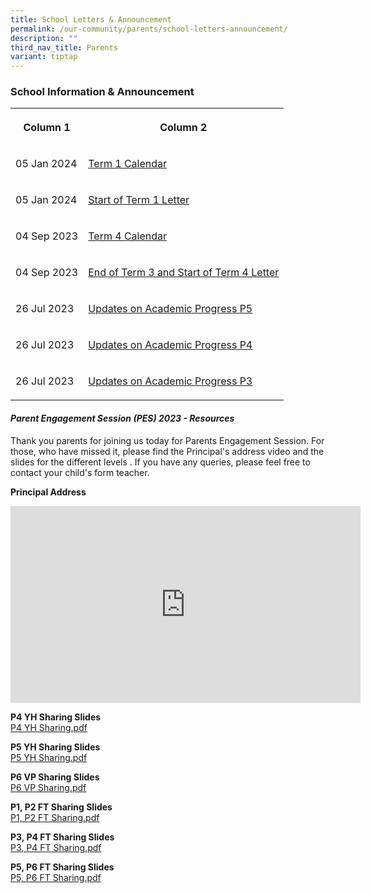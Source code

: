 ```yaml
---
title: School Letters & Announcement
permalink: /our-community/parents/school-letters-announcement/
description: ""
third_nav_title: Parents
variant: tiptap
---
```

<h3>School Information &amp; Announcement</h3><table><tbody><tr><th rowspan="1" colspan="1"><p>Column 1</p></th><th rowspan="1" colspan="1"><p>Column 2</p></th></tr><tr><td rowspan="1" colspan="1"><p>05 Jan 2024</p></td><td rowspan="1" colspan="1"><p><a href="/files/Termly_Calendar_Term_1_2024.pdf" rel="noopener noreferrer nofollow" target="_blank">Term 1 Calendar</a></p></td></tr><tr><td rowspan="1" colspan="1"><p>05 Jan 2024</p></td><td rowspan="1" colspan="1"><p><a href="/files/Start_of_Term_1_Letter_2024.pdf" rel="noopener noreferrer nofollow" target="_blank">Start of Term 1 Letter</a></p></td></tr><tr><td rowspan="1" colspan="1"><p>04 Sep 2023</p></td><td rowspan="1" colspan="1"><p><a href="/files/2023%20term%204%20calendar.pdf" rel="noopener noreferrer nofollow" target="_blank">Term 4 Calendar</a></p></td></tr><tr><td rowspan="1" colspan="1"><p>04 Sep 2023</p></td><td rowspan="1" colspan="1"><p><a href="/files/end%20of%20term%203%20cum%20start%20of%20term%204%20letter%202023.pdf" rel="noopener noreferrer nofollow" target="_blank">End of Term 3 and Start of Term 4 Letter</a></p></td></tr><tr><td rowspan="1" colspan="1"><p>26 Jul 2023</p></td><td rowspan="1" colspan="1"><p><a href="/files/updates%20on%20academic%20progress_p5_2023.pdf" rel="noopener noreferrer nofollow" target="_blank">Updates on Academic Progress P5</a></p></td></tr><tr><td rowspan="1" colspan="1"><p>26 Jul 2023</p></td><td rowspan="1" colspan="1"><p><a href="/files/updates%20on%20academic%20progress_p4_2023.pdf" rel="noopener noreferrer nofollow" target="_blank">Updates on Academic Progress P4</a></p></td></tr><tr><td rowspan="1" colspan="1"><p>26 Jul 2023</p></td><td rowspan="1" colspan="1"><p><a href="/files/updates%20on%20academic%20progress_p3_2023.pdf" rel="noopener noreferrer nofollow" target="_blank">Updates on Academic Progress P3</a></p></td></tr></tbody></table><h4><em>Parent Engagement Session (PES) 2023 - Resources</em></h4><p>Thank you parents for joining us today for Parents Engagement Session. For those, who have missed it, please find the Principal's address video and the slides for the different levels . If you have any queries, please feel free to contact your child's form teacher.</p><p><strong>Principal Address</strong><br></p><div class="iframe-wrapper"><iframe height="315" width="560" allowfullscreen="true" frameborder="0" src="https://www.youtube.com/embed/L5w4KVZ083o"></iframe></div><p><strong>P4 YH Sharing Slides</strong><br><a href="/files/P4%20YH%20Sharing_01.pdf" rel="noopener noreferrer nofollow" target="_blank">P4 YH Sharing.pdf</a></p><p><strong>P5 YH Sharing Slides</strong><br><a href="/files/P5%20YH%20Sharing_01.pdf" rel="noopener noreferrer nofollow" target="_blank">P5 YH Sharing.pdf</a></p><p><strong>P6 VP Sharing Slides</strong><br><a href="/files/P6%20VP%20Sharing%20(latest).pdf" rel="noopener noreferrer nofollow" target="_blank">P6 VP Sharing.pdf</a></p><p><strong>P1, P2 FT Sharing Slides</strong><br><a href="/files/P1%20and%20P2%20FT%20Slides.pdf" rel="noopener noreferrer nofollow" target="_blank">P1, P2 FT Sharing.pdf</a></p><p><strong>P3, P4 FT Sharing Slides</strong><br><a href="/files/P3%20and%20P4%20FT%20Slides.pdf" rel="noopener noreferrer nofollow" target="_blank">P3, P4 FT Sharing.pdf</a></p><p><strong>P5, P6 FT Sharing Slides</strong><br><a href="/files/P5%20and%20P6%20FT%20Slides.pdf" rel="noopener noreferrer nofollow" target="_blank">P5, P6 FT Sharing.pdf</a></p>